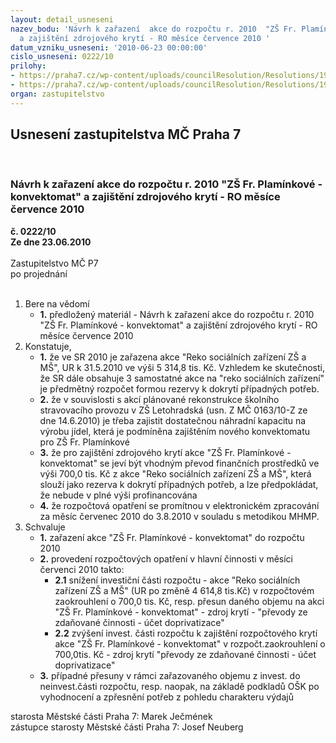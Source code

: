 ```yaml
---
layout: detail_usneseni
nazev_bodu: 'Návrh k zařazení  akce do rozpočtu r. 2010  "ZŠ Fr. Plamínkové - konvektomat"
  a zajištění zdrojového krytí - RO měsíce července 2010 '
datum_vzniku_usneseni: '2010-06-23 00:00:00'
cislo_usneseni: 0222/10
prilohy:
- https://praha7.cz/wp-content/uploads/councilResolution/Resolutions/19530/4-10-usneseni0163_10z.doc
- https://praha7.cz/wp-content/uploads/councilResolution/Resolutions/19530/4-10-usneseni0630_10r.doc
organ: zastupitelstvo
---
```

<div id="ucUsn_pList" class="usn">
	<span><h2>Usnesení zastupitelstva MČ Praha 7 </h2>
<br></span><div class="standBody">
<span><h3>Návrh k zařazení  akce do rozpočtu r. 2010  "ZŠ Fr. Plamínkové - konvektomat" a zajištění zdrojového krytí - RO měsíce července 2010 </h3></span><div class="center">
		<strong>č. 0222/10</strong><br>
	</div>
<div class="center">
		<strong>Ze dne 23.06.2010</strong><br><br>
	</div>Zastupitelstvo MČ P7<br> po projednání<br><br><ol>
<li>Bere na vědomí<ul><li>
<strong>1.</strong> předložený materiál - Návrh k zařazení  akce do rozpočtu r. 2010  "ZŠ Fr. Plamínkové - konvektomat" a zajištění zdrojového krytí - RO měsíce července 2010 </li></ul>
</li>
<li>Konstatuje,<ul>
<li>
<strong>1.</strong> že ve SR 2010 je zařazena akce "Reko sociálních zařízení ZŠ a MŠ", UR k 31.5.2010 ve výši 5 314,8 tis. Kč.  Vzhledem ke skutečnosti, že SR dále obsahuje 3 samostatné akce na "reko sociálních zařízení" je předmětný rozpočet formou rezervy k dokrytí případných potřeb. </li>
<li>
<strong>2.</strong> že v souvislosti s akcí plánované rekonstrukce školního stravovacího provozu v ZŠ Letohradská (usn. Z MČ 0163/10-Z ze dne 14.6.2010) je třeba zajistit dostatečnou náhradní kapacitu na výrobu jídel, která je podmíněna zajištěním nového konvektomatu pro ZŠ Fr. Plamínkové</li>
<li>
<strong>3.</strong> že pro zajištění zdrojového krytí akce "ZŠ Fr. Plamínkové - konvektomat"  se jeví být vhodným převod finančních prostředků ve výši 700,0 tis. Kč z akce "Reko sociálních zařízení ZŠ a MŠ",  která slouží jako rezerva k dokrytí případných potřeb, a lze předpokládat, že nebude v plné výši profinancována </li>
<li>
<strong>4.</strong> že rozpočtová opatření se promítnou v elektronickém zpracování za měsíc červenec  2010 do 3.8.2010  v souladu s metodikou MHMP.</li>
</ul>
</li>
<li>Schvaluje<ul>
<li>
<strong>1.</strong> zařazení akce "ZŠ Fr. Plamínkové - konvektomat" do rozpočtu 2010</li>
<li>
<strong>2.</strong> provedení rozpočtových opatření v hlavní činnosti v měsíci červenci 2010 takto: <ul>
<li>
<strong>2.1</strong> snížení investiční části rozpočtu - akce "Reko sociálních zařízení ZŠ a MŠ" (UR po změně 4 614,8 tis.Kč) v rozpočtovém zaokrouhlení o 700,0 tis. Kč, resp. přesun daného objemu na akci  "ZŠ Fr. Plamínkové - konvektomat" - zdroj krytí - "převody ze zdaňované činnosti - účet doprivatizace"  </li>
<li>
<strong>2.2</strong> zvýšení invest. části rozpočtu k zajištění rozpočtového krytí akce "ZŠ Fr. Plamínkové - konvektomat" v rozpočt.zaokrouhlení o 700,0tis. Kč - zdroj krytí "převody ze zdaňované činnosti - účet doprivatizace"</li>
</ul>
</li>
<li>
<strong>3.</strong> případné přesuny v rámci zařazovaného objemu z invest. do neinvest.části rozpočtu, resp. naopak, na základě podkladů OŠK po vyhodnocení  a zpřesnění potřeb z pohledu charakteru výdajů</li>
</ul>
</li>
</ol>starosta Městské části Praha 7: Marek Ječmének<br>zástupce starosty Městské části Praha 7: Josef Neuberg
</div>
</div>